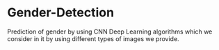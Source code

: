 # Gender-Detection
Prediction of gender by using CNN Deep Learning algorithms which we consider in it by using different types of images we provide. 
